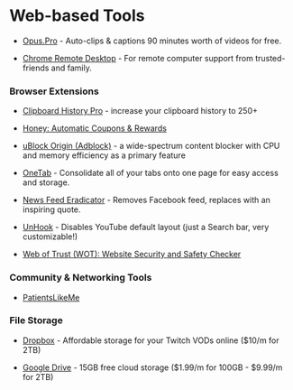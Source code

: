 # Web-based Tools

* [Opus.Pro](https://opus.pro) - Auto-clips & captions 90 minutes worth of videos for free.

* [Chrome Remote Desktop](https://remotedesktop.google.com/) - For remote computer support from trusted-friends and family.



### Browser Extensions

* [Clipboard History Pro](https://chromewebstore.google.com/detail/clipboard-history-pro-bes/ajiejmhbejpdgkkigpddefnjmgcbkenk) - increase your clipboard history to 250+

* [Honey: Automatic Coupons & Rewards](https://chromewebstore.google.com/detail/wot-website-security-safe/bhmmomiinigofkjcapegjjndpbikblnp)

* [uBlock Origin (Adblock)](https://chromewebstore.google.com/detail/ublock-origin/cjpalhdlnbpafiamejdnhcphjbkeiagm) - a wide-spectrum content blocker with CPU and memory efficiency as a primary feature

* [OneTab](https://chromewebstore.google.com/detail/onetab/chphlpgkkbolifaimnlloiipkdnihall) - Consolidate all of your tabs onto one page for easy access and storage.

* [News Feed Eradicator](https://chromewebstore.google.com/detail/news-feed-eradicator/fjcldmjmjhkklehbacihaiopjklihlgg) - Removes Facebook feed, replaces with an inspiring quote.

* [UnHook](https://chromewebstore.google.com/detail/unhook-hide-youtube-recom/khncfooichmfjbepaaaebmommgaepoid) - Disables YouTube default layout (just a Search bar, very customizable!)

* [Web of Trust (WOT): Website Security and Safety Checker](https://chromewebstore.google.com/detail/wot-website-security-safe/bhmmomiinigofkjcapegjjndpbikblnp)

### Community & Networking Tools

* [PatientsLikeMe](https://apps.apple.com/us/app/dropbox-cloud-photo-storage/id327630330)


### File Storage

* [Dropbox](https://www.dropbox.com/register) - Affordable storage for your Twitch VODs online ($10/m for 2TB)

* [Google Drive](https://www.google.com/drive/) - 15GB free cloud storage ($1.99/m for 100GB - $9.99/m for 2TB)
